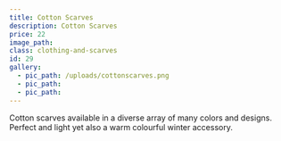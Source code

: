 ```yaml
---
title: Cotton Scarves
description: Cotton Scarves
price: 22
image_path:
class: clothing-and-scarves
id: 29
gallery:
  - pic_path: /uploads/cottonscarves.png
  - pic_path:
  - pic_path:
---
```



Cotton scarves available in a diverse array of many colors and designs. Perfect and light yet also a warm colourful winter accessory.